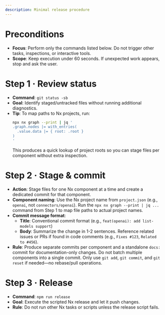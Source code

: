 ```yaml
---
description: Minimal release procedure
---
```


# Preconditions
- **Focus**: Perform only the commands listed below. Do not trigger other tasks, inspections, or interactive tools.
- **Scope**: Keep execution under 60 seconds. If unexpected work appears, stop and ask the user.

# Step 1 · Review status
- **Command**: `git status -sb`
- **Goal**: Identify staged/untracked files without running additional diagnostics.
- **Tip**: To map paths to Nx projects, run:
  ```bash
  npx nx graph --print | jq '
  .graph.nodes |= with_entries(
    .value.data |= { root: .root }
  )
  '
  ```
  This produces a quick lookup of project roots so you can stage files per component without extra inspection.

# Step 2 · Stage & commit
- **Action**: Stage files for one Nx component at a time and create a dedicated commit for that component.
- **Component naming**: Use the Nx project name from `project.json` (e.g., `openai`, not `connectors/openai`). Run the `npx nx graph --print | jq ...` command from Step 1 to map file paths to actual project names.
- **Commit message format**:
  - **Title**: Conventional commit format (e.g., `feat(openai): add list-models support`)
  - **Body**: Summarize the change in 1-2 sentences. Reference related issues or PRs if found in code comments (e.g., `Fixes #123`, `Related to #456`).
- **Rule**: Produce separate commits per component and a standalone `docs:` commit for documentation-only changes. Do not batch multiple components into a single commit. Only use `git add`, `git commit`, and `git reset` if needed—no rebase/pull operations.

# Step 3 · Release
- **Command**: `npm run release`
- **Goal**: Execute the scripted Nx release and let it push changes.
- **Rule**: Do not run other Nx tasks or scripts unless the release script fails.


